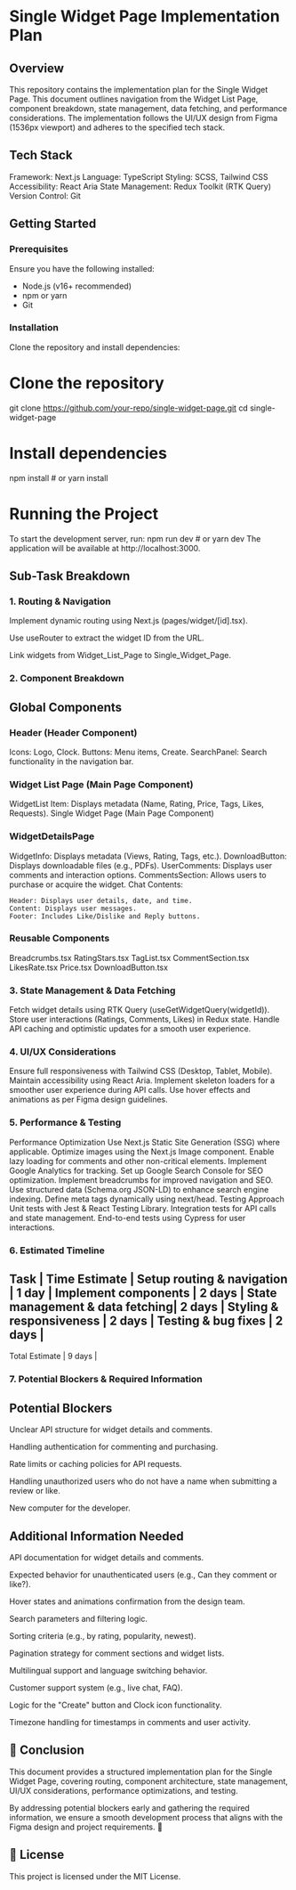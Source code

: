 # Single Widget Page Implementation Plan

## Overview

This repository contains the implementation plan for the Single Widget Page. This document outlines navigation from the Widget List Page, component breakdown, state management, data fetching, and performance considerations. The implementation follows the UI/UX design from Figma (1536px viewport) and adheres to the specified tech stack.

## Tech Stack

Framework: Next.js
Language: TypeScript
Styling: SCSS, Tailwind CSS
Accessibility: React Aria
State Management: Redux Toolkit (RTK Query)
Version Control: Git

## Getting Started

### Prerequisites

Ensure you have the following installed:

- Node.js (v16+ recommended)
- npm or yarn
- Git

### Installation

Clone the repository and install dependencies:

# Clone the repository
git clone https://github.com/your-repo/single-widget-page.git
cd single-widget-page

# Install dependencies
npm install  # or yarn install

# Running the Project

To start the development server, run:
npm run dev  # or yarn dev
The application will be available at http://localhost:3000.

## Sub-Task Breakdown

### 1. Routing & Navigation

Implement dynamic routing using Next.js (pages/widget/[id].tsx).

Use useRouter to extract the widget ID from the URL.

Link widgets from Widget_List_Page to Single_Widget_Page.

### 2. Component Breakdown

## Global Components

### Header (Header Component)

Icons: Logo, Clock.
Buttons: Menu items, Create.
SearchPanel: Search functionality in the navigation bar.

### Widget List Page (Main Page Component)

WidgetList
Item: Displays metadata (Name, Rating, Price, Tags, Likes, Requests).
Single Widget Page (Main Page Component)

### WidgetDetailsPage

WidgetInfo: Displays metadata (Views, Rating, Tags, etc.).
DownloadButton: Displays downloadable files (e.g., PDFs).
UserComments: Displays user comments and interaction options.
CommentsSection: Allows users to purchase or acquire the widget.
Chat Contents:

    Header: Displays user details, date, and time.
    Content: Displays user messages.
    Footer: Includes Like/Dislike and Reply buttons.

### Reusable Components

Breadcrumbs.tsx
RatingStars.tsx
TagList.tsx
CommentSection.tsx
LikesRate.tsx
Price.tsx
DownloadButton.tsx

### 3. State Management & Data Fetching

Fetch widget details using RTK Query (useGetWidgetQuery(widgetId)).
Store user interactions (Ratings, Comments, Likes) in Redux state.
Handle API caching and optimistic updates for a smooth user experience.

### 4. UI/UX Considerations

Ensure full responsiveness with Tailwind CSS (Desktop, Tablet, Mobile).
Maintain accessibility using React Aria.
Implement skeleton loaders for a smoother user experience during API calls.
Use hover effects and animations as per Figma design guidelines.

### 5. Performance & Testing

Performance Optimization
Use Next.js Static Site Generation (SSG) where applicable.
Optimize images using the Next.js Image component.
Enable lazy loading for comments and other non-critical elements.
Implement Google Analytics for tracking.
Set up Google Search Console for SEO optimization.
Implement breadcrumbs for improved navigation and SEO.
Use structured data (Schema.org JSON-LD) to enhance search engine indexing.
Define meta tags dynamically using next/head.
Testing Approach
Unit tests with Jest & React Testing Library.
Integration tests for API calls and state management.
End-to-end tests using Cypress for user interactions.

### 6. Estimated Timeline

Task                            | Time Estimate     |
Setup routing & navigation      | 1 day             |
Implement components            | 2 days            |
State management & data fetching| 2 days            |
Styling & responsiveness        | 2 days            |
Testing & bug fixes             |  2 days           |
------------------------------------------------------
Total Estimate                  |  9 days           |

### 7. Potential Blockers & Required Information

## Potential Blockers

Unclear API structure for widget details and comments.

Handling authentication for commenting and purchasing.

Rate limits or caching policies for API requests.

Handling unauthorized users who do not have a name when submitting a review or like.

New computer for the developer.

## Additional Information Needed

API documentation for widget details and comments.

Expected behavior for unauthenticated users (e.g., Can they comment or like?).

Hover states and animations confirmation from the design team.

Search parameters and filtering logic.

Sorting criteria (e.g., by rating, popularity, newest).

Pagination strategy for comment sections and widget lists.

Multilingual support and language switching behavior.

Customer support system (e.g., live chat, FAQ).

Logic for the "Create" button and Clock icon functionality.

Timezone handling for timestamps in comments and user activity.

## 📌 Conclusion

This document provides a structured implementation plan for the Single Widget Page, covering routing, component architecture, state management, UI/UX considerations, performance optimizations, and testing.

By addressing potential blockers early and gathering the required information, we ensure a smooth development process that aligns with the Figma design and project requirements. 🚀

## 📜 License

This project is licensed under the MIT License.